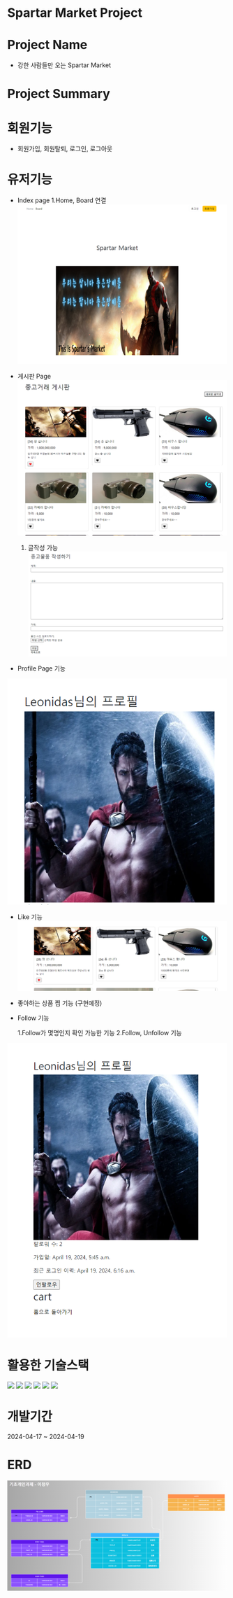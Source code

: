 # Spartar Market Project
# Project Name
- 강한 사람들만 오는 Spartar Market
# Project Summary

# 회원기능

- 회원가입, 회원탈퇴, 로그인, 로그아웃

# 유저기능
- Index page
    1.Home, Board 연결
![alt text](image-1.png)

- 게시판 Page
![alt text](image-7.png)

    1. 글작성 가능
![alt text](image-8.png)



- Profile Page 기능

![alt text](image-6.png)
- Like 기능
![alt text](image-3.png)

- 좋아하는 상품 찜 기능
(구현예정)


- Follow 기능

    1.Follow가 몇명인지 확인 가능한 기능
    2.Follow, Unfollow 기능

![alt text](image-4.png)
# 활용한 기술스택
<img src="https://img.shields.io/badge/html5-E34F26?style=for-the-badge&logo=html5&logoColor=white">  
<img src="https://img.shields.io/badge/css-1572B6?style=for-the-badge&logo=css3&logoColor=white"> 
<img src="https://img.shields.io/badge/python-3776AB?style=for-the-badge&logo=python&logoColor=white"> 
<img src="https://img.shields.io/badge/django-092E20?style=for-the-badge&logo=django&logoColor=white">

<img src="https://img.shields.io/badge/SQLITE3-4479A1?style=for-the-badge&logo=S&logoColor=white">
<img src="https://img.shields.io/badge/VSCode-2C2C32.svg?style=for-the-badge&logo=visual-studio-code&logoColor=22ABF3" />&nbsp

# 개발기간 

2024-04-17 ~ 2024-04-19

# ERD

![alt text](image.png)
